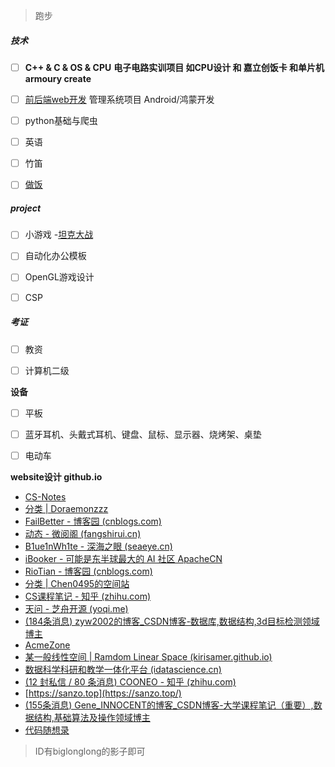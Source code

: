 > 跑步

##### 技术

- [ ] **C++ & C & OS & CPU**    **电子电路实训项目 如CPU设计 和 嘉立创饭卡 和单片机**  **armoury create**
- [ ] [前后端web开发](https://zhuanlan.zhihu.com/p/164701269)    管理系统项目   Android/鸿蒙开发
- [ ] python基础与爬虫
- [ ] 英语
- [ ] 竹笛
- [ ] [做饭](https://github.com/Anduin2017/HowToCook)



##### project

- [ ] 小游戏 -[坦克大战](https://www.bilibili.com/video/BV15f4y1a75u?p=5&spm_id_from=pageDriver)
- [ ] 自动化办公模板
- [ ] OpenGL游戏设计
- [ ] CSP


##### 考证

- [ ] 教资
- [ ] 计算机二级



**设备**

- [ ] 平板
- [ ] 蓝牙耳机、头戴式耳机、键盘、鼠标、显示器、烧烤架、桌垫
- [ ] 电动车



**website设计 github.io**

- [CS-Notes](https://github.com/CyC2018/CS-Notes)
- [分类 | Doraemonzzz](http://doraemonzzz.com/categories/)
- [FailBetter - 博客园 (cnblogs.com)](https://www.cnblogs.com/FailBetter/)
- [动态 - 微阅阁 (fangshirui.cn)](https://www.fangshirui.cn/index.php/cross.html)
- [B1ue1nWh1te - 深海之眼 (seaeye.cn)](https://www.seaeye.cn/)
- [iBooker - 可能是东半球最大的 AI 社区  ApacheCN ](https://www.apachecn.org/#/)
- [RioTian - 博客园 (cnblogs.com)](https://www.cnblogs.com/RioTian/)
- [分类 | Chen0495的空间站](https://chen0495.top/categories/)
- [CS课程笔记 - 知乎 (zhihu.com)](https://www.zhihu.com/column/c_1318520665301757952)
- [天问 - 芝舟开源 (yoqi.me)](https://git.yoqi.me/lyq)
- [(184条消息) zyw2002的博客_CSDN博客-数据库,数据结构,3d目标检测领域博主](https://blog.csdn.net/zyw2002?type=blog)
- [AcmeZone](https://acmezone.top/)
- [某一般线性空间 | Ramdom Linear Space (kirisamer.github.io)](https://kirisamer.github.io/)
- [数据科学科研和教学一体化平台 (idatascience.cn)](http://www.idatascience.cn/)
- [(12 封私信 / 80 条消息) COONEO - 知乎 (zhihu.com)](https://www.zhihu.com/people/jeff-44-13)
- [https://sanzo.top](https://sanzo.top/)
- [(155条消息) Gene_INNOCENT的博客_CSDN博客-大学课程笔记（重要）,数据结构,基础算法及操作领域博主](https://gene-liu.blog.csdn.net/article/list/2)
- [代码随想录](https://github.com/youngyangyang04)

> ID有biglonglong的影子即可
